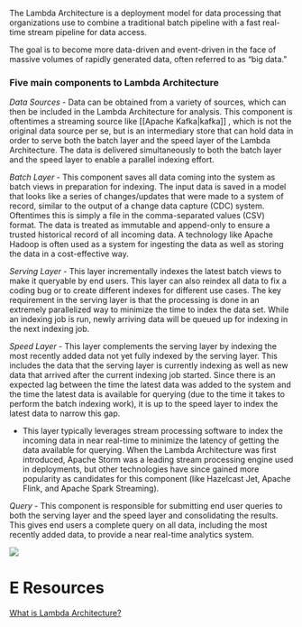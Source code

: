 
The Lambda Architecture is a deployment model for data processing that organizations use to combine a traditional batch pipeline with a fast real-time stream pipeline for data access.

The goal is to become more data-driven and event-driven in the face of massive volumes of rapidly generated data, often referred to as “big data.”

### Five main components to Lambda Architecture
*Data Sources* - Data can be obtained from a variety of sources, which can then be included in the Lambda Architecture for analysis. This component is oftentimes a streaming source like [[Apache Kafka|kafka]] , which is not the original data source per se, but is an intermediary store that can hold data in order to serve both the batch layer and the speed layer of the Lambda Architecture. The data is delivered simultaneously to both the batch layer and the speed layer to enable a parallel indexing effort.

*Batch Layer* - This component saves all data coming into the system as batch views in preparation for indexing. The input data is saved in a model that looks like a series of changes/updates that were made to a system of record, similar to the output of a change data capture (CDC) system. Oftentimes this is simply a file in the comma-separated values (CSV) format. The data is treated as immutable and append-only to ensure a trusted historical record of all incoming data. A technology like Apache Hadoop is often used as a system for ingesting the data as well as storing the data in a cost-effective way.

*Serving Layer* - This layer incrementally indexes the latest batch views to make it queryable by end users. This layer can also reindex all data to fix a coding bug or to create different indexes for different use cases. The key requirement in the serving layer is that the processing is done in an extremely parallelized way to minimize the time to index the data set. While an indexing job is run, newly arriving data will be queued up for indexing in the next indexing job.

*Speed Layer* - This layer complements the serving layer by indexing the most recently added data not yet fully indexed by the serving layer. This includes the data that the serving layer is currently indexing as well as new data that arrived after the current indexing job started. Since there is an expected lag between the time the latest data was added to the system and the time the latest data is available for querying (due to the time it takes to perform the batch indexing work), it is up to the speed layer to index the latest data to narrow this gap.
- This layer typically leverages stream processing software to index the incoming data in near real-time to minimize the latency of getting the data available for querying. When the Lambda Architecture was first introduced, Apache Storm was a leading stream processing engine used in deployments, but other technologies have since gained more popularity as candidates for this component (like Hazelcast Jet, Apache Flink, and Apache Spark Streaming).

*Query* - This component is responsible for submitting end user queries to both the serving layer and the speed layer and consolidating the results. This gives end users a complete query on all data, including the most recently added data, to provide a near real-time analytics system.

![](/assets/images/2021-11-30-13-50-33.png)

# E Resources
[What is Lambda Architecture?](https://hazelcast.com/glossary/lambda-architecture/)
